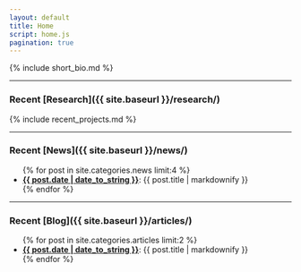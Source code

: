 ```yaml
---
layout: default
title: Home
script: home.js
pagination: true
---
```

{% include short_bio.md %}

---

### Recent [Research]({{ site.baseurl }}/research/)
{% include recent_projects.md %}
<!--
* [**Customized Treatment methods for HDR Brachytherapy**]({{ site.baseurl}}/research/Brachytherapy.html)  

<div align="center">
<img src="{{ site.baseurl}}/research/images/panel-Labelled-v3.png" alt="custom workflow" style="width: 80%" align="middle" />
</div>

* [**Learning from Expert Demonstrations for Surgical Robotics**]({{ site.baseurl}}/research/Robotics.html)  

<div align="center">
<img src="{{ site.baseurl}}/research/images/circleProcess.jpg" alt="dvrk-lbo" style="width: 80%" align="middle" />
</div>  
<!--
<ul class="inset">
{% for post in site.categories.research limit:3  %}
  <li>
    <a href="{{ site.baseurl }}{{ post.url }}"><strong>{{ post.title | markdownify }}</strong></a> <br>
{{ post.excerpt | markdownify }}
  </li>
{% endfor %}
</ul>
-->  

---

### Recent [News]({{ site.baseurl }}/news/)
<ul class="inset">
{% for post in site.categories.news limit:4 %}
  <li>
    <a href="{{ site.baseurl }}{{ post.url }}"><strong>{{ post.date | date_to_string }}</strong></a>: {{ post.title | markdownify }}
  </li>
{% endfor %}
</ul>

---

### Recent [Blog]({{ site.baseurl }}/articles/)
<ul class="inset">
{% for post in site.categories.articles limit:2 %}
  <li>
    <a href="{{ site.baseurl }}{{ post.url }}"><strong>{{ post.date | date_to_string }}</strong></a>: {{ post.title | markdownify }}
  </li>
{% endfor %}
</ul>



<!--
<div class="footer">
&copy; Last updated on: {{ site.time | date_to_string }}
</div>

<div id="footer">
<br>
Template by <a href="http://sergeykarayev.com/">Sergey Karayev</a> | Adapted by Animesh Garg
</div>
-->
